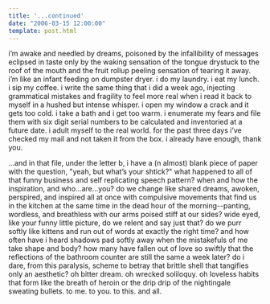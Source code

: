 ```yaml
---
title: '...continued'
date: "2006-03-15 12:00:00"
template: post.html
---
```


i’m awake and needled by dreams, poisoned by the infallibility of messages eclipsed in taste only by the waking sensation of the tongue drystuck to the roof of the mouth and the fruit rollup peeling sensation of tearing it away. i’m like an infant feeding on dumpster dryer. i do my laundry. i eat my lunch. i sip my coffee. i write the same thing that i did a week ago, injecting grammatical mistakes and fragility to feel more real when i read it back to myself in a hushed but intense whisper. i open my window a crack and it gets too cold. i take a bath and i get too warm. i enumerate my fears and file them with six digit serial numbers to be calculated and inventoried at a future date. i adult myself to the real world. for the past three days i’ve checked my mail and not taken it from the box. i already have enough, thank you.

...and in that file, under the letter b, i have a (n almost) blank piece of paper with the question, "yeah, but what’s your shtick?" what happened to all of that funny business and self replicating speech pattern? when and how the inspiration, and who...are...you? do we change like shared dreams, awoken, perspired, and inspired all at once with compulsive movements that find us in the kitchen at the same time in the dead hour of the morning--panting, wordless, and breathless with our arms poised stiff at our sides? wide eyed, like your funny little picture, do we relent and say just that? do we purr softly like kittens and run out of words at exactly the right time? and how often have i heard shadows pad softly away when the mistakefuls of me take shape and body? how many have fallen out of love so swiftly that the reflections of the bathroom counter are still the same a week later? do i dare, from this paralysis, scheme to betray that brittle shell that tangifies only an aesthetic? oh bitter dream. oh wrecked soliloquy. oh loveless habits that form like the breath of heroin or the drip drip of the nightingale sweating bullets. to me. to you. to this. and all.